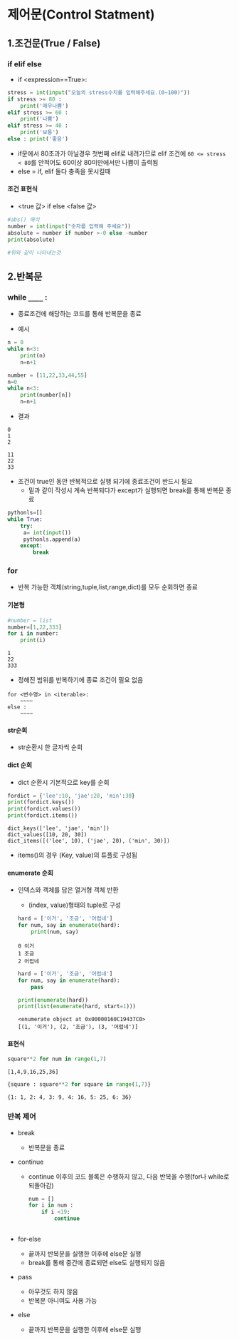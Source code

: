 # 제어문(Control Statment)

## 1.조건문(True / False)

### __if elif else__

- if <expression==True>:

```python
stress = int(input("오늘의 stress수치를 입력해주세요.(0~100)"))
if stress >= 80 :
    print('매우나쁨')
elif stress >= 60 :
    print('나쁨')
elif stress >= 40 :
    print('보통')
else : print('좋음')
```

- if문에서 80초과가 아닐경우 첫번째 elif로 내려가므로  elif 조건에 `60 <= stress < 80`를 안적어도 60이상 80미만에서만 나쁨이 출력됨
- else = if, elif 둘다 충족을 못시킬때



#### 조건 표현식

- <true 값> if <expression> else <false 값>

```python
#abs() 해석
number = int(input("숫자를 입력해 주세요"))
absolute = number if number >-0 else -number
print(absolute)

#위와 같이 나타내는것
```



## 2.반복문

### __while `____` :__

- 종료조건에 해당하는 코드를 통해 반복문을 종료

- 예시

```python
n = 0
while n<3:
    print(n)
    n=n+1
```

```python
number = [11,22,33,44,55]
n=0
while n<3:
    print(number[n])
    n=n+1
```

- 결과

```
0
1
2
```

```
11
22
33
```

- 조건이 true인 동안 반복적으로 실행 되기에 종료조건이 반드시 필요
  - 밑과 같이 작성시 계속 반복되다가 except가 실행되면 break를 통해 반복문 종료


```python
pythonls=[]
while True:
    try:
     a= int(input())
     pythonls.append(a)
    except:
        break
```



### __for__

- 반복 가능한 객체(string,tuple,list,range,dict)를 모두 순회하면 종료

#### 기본형

```python
#number = list
number=[1,22,333]
for i in number:
    print(i)
```

```
1
22
333
```

- 정해진 범위를 반복하기에 종료 조건이 필요 없음

```
for <변수명> in <iterable>:
	~~~~
else :
	~~~~
```



#### str순회

- str순환시 한 글자씩 순회



#### dict 순회

- dict 순환시 기본적으로 key를 순회

```python
fordict = {'lee':10, 'jae':20, 'min':30}
print(fordict.keys())
print(fordict.values())
print(fordict.items())
```

```
dict_keys(['lee', 'jae', 'min'])
dict_values([10, 20, 30])
dict_items([('lee', 10), ('jae', 20), ('min', 30)])
```

- items()의 경우 (Key, value)의 튜플로 구성됨



#### enumerate 순회

- 인덱스와 객체를 담은 열거형 객체 반환

  - (index, value)형태의 tuple로 구성

  ```python
  hard = ['이거', '조금', '어렵네']
  for num, say in enumerate(hard):
      print(num, say)
  ```

  ```
  0 이거
  1 조금
  2 어렵네
  ```

  ```python
  hard = ['이거', '조금', '어렵네']
  for num, say in enumerate(hard):
      pass
  
  print(enumerate(hard))
  print(list(enumerate(hard, start=1)))
  ```

  ```
  <enumerate object at 0x00000160C19437C0>
  [(1, '이거'), (2, '조금'), (3, '어렵네')]
  ```

  

#### 표현식

```python
square**2 for num in range(1,7)
```

```
[1,4,9,16,25,36]
```

```python
{square : square**2 for square in range(1,7)}
```

```
{1: 1, 2: 4, 3: 9, 4: 16, 5: 25, 6: 36}
```



### 반복 제어

- break
  - 반복문을 종료

- continue
  - continue 이후의 코드 블록은 수행하지 않고, 다음 반복을 수행(for나 while로 되돌아감)

    ```python
    num = []
    for i in num :
        if i <19:
            continue 
            
    ```
  
    
  
- for-else
  - 끝까지 반복문을 실행한 이후에 else문 실행
  - break를 통해 중간에 종료되면 else도 실행되지 않음

- pass
  - 아무것도 하지 않음
  - 반복문 아니여도 사용 가능

- else

  - 끝까지 반복문을 실행한 이후에 else문 실행

    
